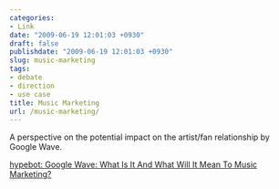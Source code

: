 ```yaml
---
categories:
- Link
date: "2009-06-19 12:01:03 +0930"
draft: false
publishdate: "2009-06-19 12:01:03 +0930"
slug: music-marketing
tags:
- debate
- direction
- use case
title: Music Marketing
url: /music-marketing/
---
```

A perspective on the potential impact on the artist/fan relationship by
Google Wave.

[hypebot: Google Wave: What Is It And What Will It Mean To Music
Marketing?](http://www.hypebot.com/hypebot/2009/06/googles-wave-what-is-it-and-what-will-it-mean-to-music-marketing.html)